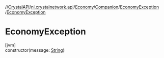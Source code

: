//[CrystalAPI](../../../../../index.md)/[nl.crystalnetwork.api](../../../index.md)/[Economy](../../index.md)/[Companion](../index.md)/[EconomyException](index.md)/[EconomyException](-economy-exception.md)

# EconomyException

[jvm]\
constructor(message: [String](https://kotlinlang.org/api/latest/jvm/stdlib/kotlin/-string/index.html))
